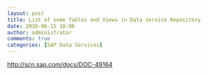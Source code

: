 ```yaml
---
layout: post
title: List of some Tables and Views in Data Service Repository
date: 2016-06-15 10:06
author: administrator
comments: true
categories: [SAP Data Services]
---
```

<a href="http://scn.sap.com/docs/DOC-49164">http://scn.sap.com/docs/DOC-49164</a>
